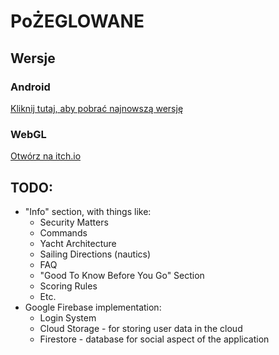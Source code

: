 # PoŻEGLOWANE

## Wersje

### Android

[Kliknij tutaj, aby pobrać najnowszą wersję](https://github.com/KacperRadota/PoZEGLOWANE/raw/main/Builds/Android/Po%C5%BBEGLOWANE.apk)

### WebGL

[Otwórz na itch.io](https://itch.io/)

## TODO:

- "Info" section, with things like:
    - Security Matters
    - Commands
    - Yacht Architecture
    - Sailing Directions (nautics)
    - FAQ
    - "Good To Know Before You Go" Section
    - Scoring Rules
    - Etc.
- Google Firebase implementation:
    - Login System
    - Cloud Storage - for storing user data in the cloud
    - Firestore - database for social aspect of the application